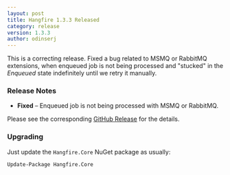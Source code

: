 ```yaml
---
layout: post
title: Hangfire 1.3.3 Released
category: release
version: 1.3.3
author: odinserj
---
```


This is a correcting release. Fixed a bug related to MSMQ or RabbitMQ extensions, when enqueued job is not being processed and "stucked" in the *Enqueued* state indefinitely until we retry it manually.

### Release Notes

* **Fixed** – Enqueued job is not being processed with MSMQ or RabbitMQ.

Please see the corresponding [GitHub Release](https://github.com/HangfireIO/Hangfire/releases/tag/v1.3.3) for the details.

### Upgrading

Just update the `Hangfire.Core` NuGet package as usually:

    Update-Package Hangfire.Core